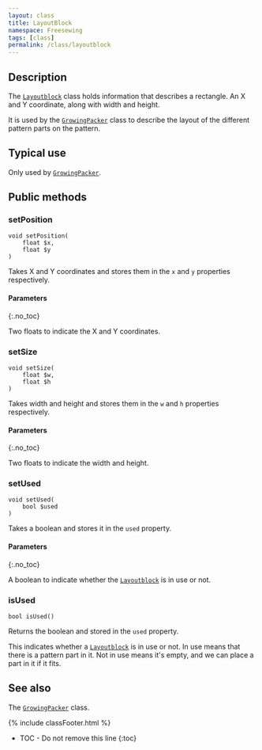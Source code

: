 ```yaml
---
layout: class
title: LayoutBlock
namespace: Freesewing
tags: [class]
permalink: /class/layoutblock
---
```

## Description 

The [`Layoutblock`](layoutblock) class holds information that describes 
a rectangle. An X and Y coordinate, along with width and height.

It is used by the [`GrowingPacker`](growingpacker) class to describe
the layout of the different pattern parts on the pattern.

## Typical use

Only used by [`GrowingPacker`](growingpacker).

## Public methods

### setPosition

```php?start_inline=1
void setPosition( 
    float $x,
    float $y 
)
```
Takes X and Y coordinates and stores them in the
`x` and `y` properties respectively.

#### Parameters
{:.no_toc}

Two floats to indicate the X and Y coordinates.

### setSize

```php?start_inline=1
void setSize( 
    float $w,
    float $h 
)
```
Takes width and height and stores them in the
`w` and `h` properties respectively.

#### Parameters
{:.no_toc}

Two floats to indicate the width and height.

### setUsed

```php?start_inline=1
void setUsed( 
    bool $used
)
```
Takes a boolean and stores it in the 
`used` property.

#### Parameters
{:.no_toc}

A boolean to indicate whether the [`Layoutblock`](layoutblock)
is in use or not.

### isUsed

```php?start_inline=1
bool isUsed() 
```
Returns the boolean and stored in the 
`used` property.

This indicates whether a [`Layoutblock`](layoutblock) is in use or not.
In use means that there is a pattern part in it.
Not in use means it's empty, and we can place a part in it if it fits.

## See also

The [`GrowingPacker`](growingpacker) class.

{% include classFooter.html %}
* TOC - Do not remove this line
{:toc}

